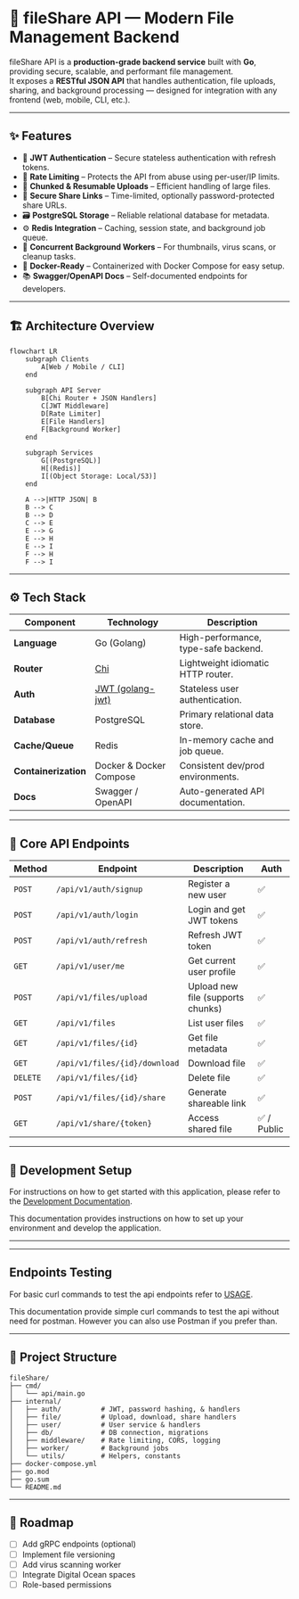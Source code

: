 # 📁 fileShare API — Modern File Management Backend

fileShare API is a **production-grade backend service** built with **Go**, providing secure, scalable, and performant file management.  
It exposes a **RESTful JSON API** that handles authentication, file uploads, sharing, and background processing — designed for integration with any frontend (web, mobile, CLI, etc.).

---

## ✨ Features

- 🔐 **JWT Authentication** – Secure stateless authentication with refresh tokens.
- 🚦 **Rate Limiting** – Protects the API from abuse using per-user/IP limits.
- 🧩 **Chunked & Resumable Uploads** – Efficient handling of large files.
- 🔗 **Secure Share Links** – Time-limited, optionally password-protected share URLs.
- 🗃️ **PostgreSQL Storage** – Reliable relational database for metadata.
- ⚙️ **Redis Integration** – Caching, session state, and background job queue.
- 🧵 **Concurrent Background Workers** – For thumbnails, virus scans, or cleanup tasks.
- 🧰 **Docker-Ready** – Containerized with Docker Compose for easy setup.
- 📚 **Swagger/OpenAPI Docs** – Self-documented endpoints for developers.

---

## 🏗️ Architecture Overview

```mermaid
flowchart LR
    subgraph Clients
        A[Web / Mobile / CLI]
    end

    subgraph API Server
        B[Chi Router + JSON Handlers]
        C[JWT Middleware]
        D[Rate Limiter]
        E[File Handlers]
        F[Background Worker]
    end

    subgraph Services
        G[(PostgreSQL)]
        H[(Redis)]
        I[(Object Storage: Local/S3)]
    end

    A -->|HTTP JSON| B
    B --> C
    B --> D
    C --> E
    E --> G
    E --> H
    E --> I
    F --> H
    F --> I
````

---

## ⚙️ Tech Stack

| Component            | Technology                                            | Description                          |
| -------------------- | ----------------------------------------------------- | ------------------------------------ |
| **Language**         | Go (Golang)                                           | High-performance, type-safe backend. |
| **Router**           | [Chi](https://github.com/go-chi/chi)                  | Lightweight idiomatic HTTP router.   |
| **Auth**             | [JWT (golang-jwt)](https://github.com/golang-jwt/jwt) | Stateless user authentication.       |
| **Database**         | PostgreSQL                                            | Primary relational data store.       |
| **Cache/Queue**      | Redis                                                 | In-memory cache and job queue.       |
| **Containerization** | Docker & Docker Compose                               | Consistent dev/prod environments.    |
| **Docs**             | Swagger / OpenAPI                                     | Auto-generated API documentation.    |

---

## 🧩 Core API Endpoints

| Method   | Endpoint                      | Description                       | Auth       |
| -------- | ----------------------------- | --------------------------------- | ---------- |
| `POST`   | `/api/v1/auth/signup`         | Register a new user               | ✅          |
| `POST`   | `/api/v1/auth/login`          | Login and get JWT tokens          | ✅          |
| `POST`   | `/api/v1/auth/refresh`        | Refresh JWT token                 | ✅          |
| `GET`    | `/api/v1/user/me`             | Get current user profile          | ✅          |
| `POST`   | `/api/v1/files/upload`        | Upload new file (supports chunks) | ✅          |
| `GET`    | `/api/v1/files`               | List user files                   | ✅          |
| `GET`    | `/api/v1/files/{id}`          | Get file metadata                 | ✅          |
| `GET`    | `/api/v1/files/{id}/download` | Download file                     | ✅          |
| `DELETE` | `/api/v1/files/{id}`          | Delete file                       | ✅          |
| `POST`   | `/api/v1/files/{id}/share`    | Generate shareable link           | ✅          |
| `GET`    | `/api/v1/share/{token}`       | Access shared file                | ✅ / Public |

---

## 🧰 Development Setup
For instructions on how to get started with this application, please refer to the [Development Documentation](/development.md).

This documentation provides instructions on how to set up your environment and develop the application.

---

---
## Endpoints Testing 
For basic curl commands to test the api endpoints refer to [USAGE](/usage.md).

This documentation provide simple curl commands to test the api without need for postman. However you can also use Postman if you prefer than.

---

## 🧵 Project Structure

```
fileShare/
├── cmd/
│   └── api/main.go
├── internal/
│   ├── auth/          # JWT, password hashing, & handlers
│   ├── file/          # Upload, download, share handlers
│   ├── user/          # User service & handlers 
│   ├── db/            # DB connection, migrations
│   ├── middleware/    # Rate limiting, CORS, logging
│   ├── worker/        # Background jobs
│   └── utils/         # Helpers, constants
├── docker-compose.yml
├── go.mod
├── go.sum
└── README.md
```

---

## 🚀 Roadmap

* [ ] Add gRPC endpoints (optional)
* [ ] Implement file versioning
* [ ] Add virus scanning worker
* [ ] Integrate Digital Ocean spaces
* [ ] Role-based permissions
